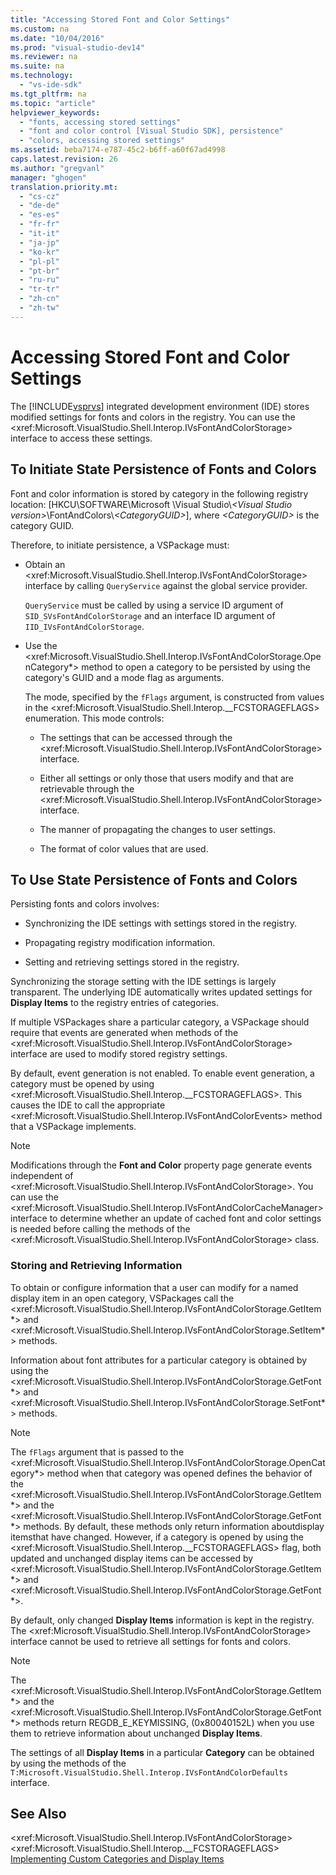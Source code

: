 ```yaml
---
title: "Accessing Stored Font and Color Settings"
ms.custom: na
ms.date: "10/04/2016"
ms.prod: "visual-studio-dev14"
ms.reviewer: na
ms.suite: na
ms.technology: 
  - "vs-ide-sdk"
ms.tgt_pltfrm: na
ms.topic: "article"
helpviewer_keywords: 
  - "fonts, accessing stored settings"
  - "font and color control [Visual Studio SDK], persistence"
  - "colors, accessing stored settings"
ms.assetid: beba7174-e787-45c2-b6ff-a60f67ad4998
caps.latest.revision: 26
ms.author: "gregvanl"
manager: "ghogen"
translation.priority.mt: 
  - "cs-cz"
  - "de-de"
  - "es-es"
  - "fr-fr"
  - "it-it"
  - "ja-jp"
  - "ko-kr"
  - "pl-pl"
  - "pt-br"
  - "ru-ru"
  - "tr-tr"
  - "zh-cn"
  - "zh-tw"
---
```

# Accessing Stored Font and Color Settings
The [!INCLUDE[vsprvs](../codequality/includes/vsprvs_md.md)] integrated development environment (IDE) stores modified settings for fonts and colors in the registry. You can use the \<xref:Microsoft.VisualStudio.Shell.Interop.IVsFontAndColorStorage> interface to access these settings.  
  
## To Initiate State Persistence of Fonts and Colors  
 Font and color information is stored by category in the following registry location: [HKCU\SOFTWARE\Microsoft \Visual Studio\\*\<Visual Studio version>*\FontAndColors\\*\<CategoryGUID>*], where *\<CategoryGUID>* is the category GUID.  
  
 Therefore, to initiate persistence, a VSPackage must:  
  
-   Obtain an \<xref:Microsoft.VisualStudio.Shell.Interop.IVsFontAndColorStorage> interface by calling `QueryService` against the global service provider.  
  
     `QueryService` must be called by using a service ID argument of `SID_SVsFontAndColorStorage` and an interface ID argument of `IID_IVsFontAndColorStorage`.  
  
-   Use the \<xref:Microsoft.VisualStudio.Shell.Interop.IVsFontAndColorStorage.OpenCategory*> method to open a category to be persisted by using the category's GUID and a mode flag as arguments.  
  
     The mode, specified by the `fFlags` argument, is constructed from values in the \<xref:Microsoft.VisualStudio.Shell.Interop.__FCSTORAGEFLAGS> enumeration. This mode controls:  
  
    -   The settings that can be accessed through the \<xref:Microsoft.VisualStudio.Shell.Interop.IVsFontAndColorStorage> interface.  
  
    -   Either all settings or only those that users modify and that are retrievable through the \<xref:Microsoft.VisualStudio.Shell.Interop.IVsFontAndColorStorage> interface.  
  
    -   The manner of propagating the changes to user settings.  
  
    -   The format of color values that are used.  
  
## To Use State Persistence of Fonts and Colors  
 Persisting fonts and colors involves:  
  
-   Synchronizing the IDE settings with settings stored in the registry.  
  
-   Propagating registry modification information.  
  
-   Setting and retrieving settings stored in the registry.  
  
 Synchronizing the storage setting with the IDE settings is largely transparent. The underlying IDE automatically writes updated settings for **Display Items** to the registry entries of categories.  
  
 If multiple VSPackages share a particular category, a VSPackage should require that events are generated when methods of the \<xref:Microsoft.VisualStudio.Shell.Interop.IVsFontAndColorStorage> interface are used to modify stored registry settings.  
  
 By default, event generation is not enabled. To enable event generation, a category must be opened by using \<xref:Microsoft.VisualStudio.Shell.Interop.__FCSTORAGEFLAGS>. This causes the IDE to call the appropriate \<xref:Microsoft.VisualStudio.Shell.Interop.IVsFontAndColorEvents> method that a VSPackage implements.  
  
> [!NOTE]
>  Modifications through the **Font and Color** property page generate events independent of \<xref:Microsoft.VisualStudio.Shell.Interop.IVsFontAndColorStorage>. You can use the \<xref:Microsoft.VisualStudio.Shell.Interop.IVsFontAndColorCacheManager> interface to determine whether an update of cached font and color settings is needed before calling the methods of the \<xref:Microsoft.VisualStudio.Shell.Interop.IVsFontAndColorStorage> class.  
  
### Storing and Retrieving Information  
 To obtain or configure information that a user can modify for a named display item in an open category, VSPackages call the \<xref:Microsoft.VisualStudio.Shell.Interop.IVsFontAndColorStorage.GetItem*> and \<xref:Microsoft.VisualStudio.Shell.Interop.IVsFontAndColorStorage.SetItem*> methods.  
  
 Information about font attributes for a particular category is obtained by using the \<xref:Microsoft.VisualStudio.Shell.Interop.IVsFontAndColorStorage.GetFont*> and \<xref:Microsoft.VisualStudio.Shell.Interop.IVsFontAndColorStorage.SetFont*> methods.  
  
> [!NOTE]
>  The `fFlags` argument that is passed to the \<xref:Microsoft.VisualStudio.Shell.Interop.IVsFontAndColorStorage.OpenCategory*> method when that category was opened defines the behavior of the \<xref:Microsoft.VisualStudio.Shell.Interop.IVsFontAndColorStorage.GetItem*> and the \<xref:Microsoft.VisualStudio.Shell.Interop.IVsFontAndColorStorage.GetFont*> methods. By default, these methods only return information aboutdisplay itemsthat have changed. However, if a category is opened by using the \<xref:Microsoft.VisualStudio.Shell.Interop.__FCSTORAGEFLAGS> flag, both updated and unchanged display items can be accessed by \<xref:Microsoft.VisualStudio.Shell.Interop.IVsFontAndColorStorage.GetItem*> and \<xref:Microsoft.VisualStudio.Shell.Interop.IVsFontAndColorStorage.GetFont*>.  
  
 By default, only changed **Display Items** information is kept in the registry. The \<xref:Microsoft.VisualStudio.Shell.Interop.IVsFontAndColorStorage> interface cannot be used to retrieve all settings for fonts and colors.  
  
> [!NOTE]
>  The \<xref:Microsoft.VisualStudio.Shell.Interop.IVsFontAndColorStorage.GetItem*> and the \<xref:Microsoft.VisualStudio.Shell.Interop.IVsFontAndColorStorage.GetFont*> methods return REGDB_E_KEYMISSING, (0x80040152L) when you use them to retrieve information about unchanged **Display Items**.  
  
 The settings of all **Display Items** in a particular **Category** can be obtained by using the methods of the `T:Microsoft.VisualStudio.Shell.Interop.IVsFontAndColorDefaults` interface.  
  
## See Also  
 \<xref:Microsoft.VisualStudio.Shell.Interop.IVsFontAndColorStorage>   
 \<xref:Microsoft.VisualStudio.Shell.Interop.__FCSTORAGEFLAGS>   
 [Implementing Custom Categories and Display Items](../extensibility/implementing-custom-categories-and-display-items.md)